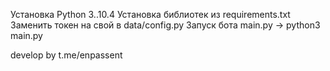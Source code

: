 Установка Python 3..10.4
Установка библиотек из requirements.txt
Заменить токен на свой в data/config.py
Запуск бота main.py -> python3 main.py

develop by t.me/enpassent
